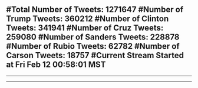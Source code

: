 #Total Number of Tweets: 1271647 
#Number of Trump Tweets: 360212
#Number of Clinton Tweets: 341941
#Number of Cruz Tweets: 259080
#Number of Sanders Tweets: 228878
#Number of Rubio Tweets: 62782
#Number of Carson Tweets: 18757
#Current Stream Started at Fri Feb 12 00:58:01 MST
---
---
---

